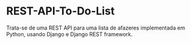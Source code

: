 # REST-API-To-Do-List
 Trata-se de uma REST API para uma lista de afazeres implementada em Python, usando Django e Django REST framework.
